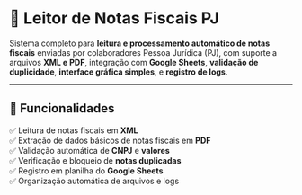 # 🧾 Leitor de Notas Fiscais PJ

Sistema completo para **leitura e processamento automático de notas fiscais** enviadas por colaboradores Pessoa Jurídica (PJ), com suporte a arquivos **XML e PDF**, integração com **Google Sheets**, **validação de duplicidade**, **interface gráfica simples**, e **registro de logs**.

---

## 🚀 Funcionalidades

✅ Leitura de notas fiscais em **XML**  
✅ Extração de dados básicos de notas fiscais em **PDF**  
✅ Validação automática de **CNPJ** e **valores**  
✅ Verificação e bloqueio de **notas duplicadas**  
✅ Registro em planilha do **Google Sheets**  
✅ Organização automática de arquivos e logs

